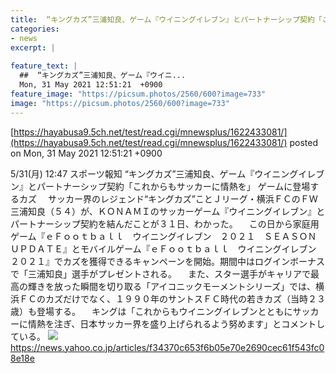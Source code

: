 ```yaml
---
title:  “キングカズ”三浦知良、ゲーム『ウイニングイレブン』とパートナーシップ契約「これからもサッカーに情熱を」  
categories:
- news
excerpt: |
  
feature_text: |
  ##  “キングカズ”三浦知良、ゲーム『ウイニ...
  Mon, 31 May 2021 12:51:21  +0900
feature_image: "https://picsum.photos/2560/600?image=733"
image: "https://picsum.photos/2560/600?image=733"
---
```


[https://hayabusa9.5ch.net/test/read.cgi/mnewsplus/1622433081/](https://hayabusa9.5ch.net/test/read.cgi/mnewsplus/1622433081/)
posted on Mon, 31 May 2021 12:51:21  +0900

<!--more-->

5/31(月) 12:47 スポーツ報知 “キングカズ”三浦知良、ゲーム『ウイニングイレブン』とパートナーシップ契約「これからもサッカーに情熱を」 ゲームに登場するカズ 　サッカー界のレジェンド“キングカズ”ことＪリーグ・横浜ＦＣのＦＷ三浦知良（５４）が、ＫＯＮＡＭＩのサッカーゲーム『ウイニングイレブン』とパートナーシップ契約を結んだことが３１日、わかった。 　この日から家庭用ゲーム『ｅＦｏｏｔｂａｌｌ　ウイニングイレブン　２０２１　ＳＥＡＳＯＮ　ＵＰＤＡＴＥ』とモバイルゲーム『ｅＦｏｏｔｂａｌｌ　ウイニングイレブン　２０２１』でカズを獲得できるキャンペーンを開始。期間中はログインボーナスで「三浦知良」選手がプレゼントされる。 　また、スター選手がキャリアで最高の輝きを放った瞬間を切り取る「アイコニックモーメントシリーズ」では、横浜ＦＣのカズだけでなく、１９９０年のサントスＦＣ時代の若きカズ（当時２３歳）も登場する。 　キングは「これからもウイニングイレブンとともにサッカーに情熱を注ぎ、日本サッカー界を盛り上げられるよう努めます」とコメントしている。 ![](https://amd-pctr.c.yimg.jp/r/iwiz-amd/20210531-05311073-sph-000-1-view.jpg) https://news.yahoo.co.jp/articles/f34370c653f6b05e70e2690cec61f543fc08e18e
